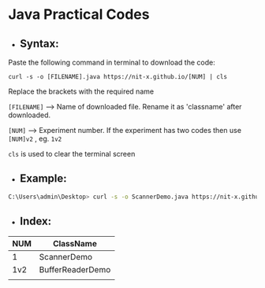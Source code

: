 # Java Practical Codes

* <h2>Syntax:</h2>
Paste the following command in terminal to download the code:


```console 
curl -s -o [FILENAME].java https://nit-x.github.io/[NUM] | cls
```
Replace the brackets with the required name

```[FILENAME]``` --> Name of downloaded file. Rename it as 'classname' after downloaded.

```[NUM]``` --> Experiment number. If the experiment has two codes then use ```[NUM]v2``` , eg. ```1v2```

```cls``` is used to clear the terminal screen

* <h2>Example:</h2>

```bash 
C:\Users\admin\Desktop> curl -s -o ScannerDemo.java https://nit-x.github.io/java/1 | cls
```

* <h2>Index:</h2>

| NUM | ClassName        |
|-----|------------------|
| 1   | ScannerDemo      |
| 1v2 | BufferReaderDemo |
|     |                  |
